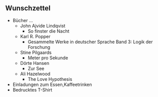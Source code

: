 ## Wunschzettel
* Bücher ...
  * John Ajvide Lindqvist
    * So finster die Nacht
  * Karl R. Popper
    * Gesammelte Werke in deutscher Sprache Band 3: Logik der Forschung
  * Stine Pilgaards
    * Meter pro Sekunde
  * Dörte Hansen
    * Zur See
  * Ali Hazelwood 
    * The Love Hypothesis
* Einladungen zum Essen,Kaffeetrinken
* Bedrucktes T-Shirt

